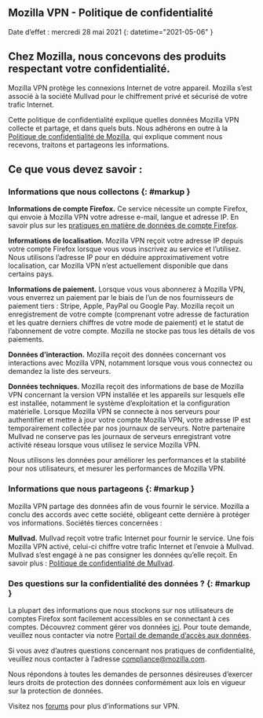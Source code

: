 ## <span class="privacy-header-firefox">Mozilla VPN</span> <span class="privacy-header-policy"> - Politique de confidentialité</span>

Date d’effet : mercredi 28 mai 2021
{: datetime="2021-05-06" }

## Chez Mozilla, nous concevons des produits respectant votre confidentialité.

Mozilla VPN protège les connexions Internet de votre appareil. Mozilla s’est associé à la société Mullvad pour le chiffrement privé et sécurisé de votre trafic Internet.

Cette politique de confidentialité explique quelles données Mozilla VPN collecte et partage, et dans quels buts. Nous adhérons en outre à la [Politique de confidentialité de Mozilla](https://www.mozilla.org/privacy/), qui explique comment nous recevons, traitons et partageons les informations.

## Ce que vous devez savoir :

### Informations que nous collectons {: #markup }

__Informations de compte Firefox.__ Ce service nécessite un compte Firefox, qui envoie à Mozilla VPN votre adresse e-mail, langue et adresse IP. En savoir plus sur les [pratiques en matière de données de compte Firefox](https://www.mozilla.org/privacy/firefox/#firefox-accounts-join-firefox).

__Informations de localisation.__ Mozilla VPN reçoit votre adresse IP depuis votre compte Firefox lorsque vous vous inscrivez au service et l’utilisez. Nous utilisons l’adresse IP pour en déduire approximativement votre localisation, car Mozilla VPN n’est actuellement disponible que dans certains pays.

__Informations de paiement.__ Lorsque vous vous abonnerez à Mozilla VPN, vous enverrez un paiement par le biais de l’un de nos fournisseurs de paiement tiers : Stripe, Apple, PayPal ou Google Pay. Mozilla reçoit un enregistrement de votre compte (comprenant votre adresse de facturation et les quatre derniers chiffres de votre mode de paiement) et le statut de l’abonnement de votre compte. Mozilla ne stocke pas tous les détails de vos paiements.

__Données d’interaction.__ Mozilla reçoit des données concernant vos interactions avec Mozilla VPN, notamment lorsque vous vous connectez ou demandez la liste des serveurs.

__Données techniques.__ Mozilla reçoit des informations de base de Mozilla VPN concernant la version VPN installée et les appareils sur lesquels elle est installée, notamment le système d’exploitation et la configuration matérielle. Lorsque Mozilla VPN se connecte à nos serveurs pour authentifier et mettre à jour votre compte Mozilla VPN, votre adresse IP est temporairement collectée par nos journaux de serveurs. Notre partenaire Mullvad ne conserve pas les journaux de serveurs enregistrant votre activité réseau lorsque vous utilisez le service Mozilla VPN.

Nous utilisons les données pour améliorer les performances et la stabilité pour nos utilisateurs, et mesurer les performances de Mozilla VPN.

### Informations que nous partageons {: #markup }

Mozilla VPN partage des données afin de vous fournir le service. Mozilla a conclu des accords avec cette société, obligeant cette dernière à protéger vos informations. Sociétés tierces concernées :

__Mullvad.__ Mullvad reçoit votre trafic Internet pour fournir le service. Une fois Mozilla VPN activé, celui-ci chiffre votre trafic Internet et l’envoie à Mullvad. Mullvad s’est engagé à ne pas consigner les données qu’elle reçoit. En savoir plus : [Politique de confidentialité de Mullvad](https://mullvad.net/help/no-logging-data-policy/).

### Des questions sur la confidentialité des données ? {: #markup }

La plupart des informations que nous stockons sur nos utilisateurs de comptes Firefox sont facilement accessibles en se connectant à ces comptes. Découvrez comment gérer vos données [ici](https://support.mozilla.org/products/privacy-and-security/user-control). Pour toute demande, veuillez nous contacter via notre [Portail de demande d’accès aux données](https://privacyportal.onetrust.com/webform/1350748f-7139-405c-8188-22740b3b5587/4ba08202-2ede-4934-a89e-f0b0870f95f0).

Si vous avez d’autres questions concernant nos pratiques de confidentialité, veuillez nous contacter à l’adresse compliance@mozilla.com.

Nous répondons à toutes les demandes de personnes désireuses d’exercer leurs droits de protection des données conformément aux lois en vigueur sur la protection de données.

Visitez nos [forums](https://support.mozilla.org/) pour plus d’informations sur VPN.
